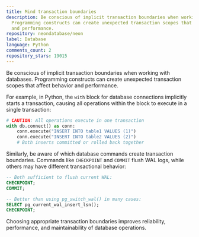 ```yaml
---
title: Mind transaction boundaries
description: Be conscious of implicit transaction boundaries when working with databases.
  Programming constructs can create unexpected transaction scopes that affect behavior
  and performance.
repository: neondatabase/neon
label: Database
language: Python
comments_count: 2
repository_stars: 19015
---
```


Be conscious of implicit transaction boundaries when working with databases. Programming constructs can create unexpected transaction scopes that affect behavior and performance.

For example, in Python, the `with` block for database connections implicitly starts a transaction, causing all operations within the block to execute in a single transaction:

```python
# CAUTION: All operations execute in one transaction
with db.connect() as conn:
    conn.execute("INSERT INTO table1 VALUES (1)")
    conn.execute("INSERT INTO table2 VALUES (2)")
    # Both inserts committed or rolled back together
```

Similarly, be aware of which database commands create transaction boundaries. Commands like `CHECKPOINT` and `COMMIT` flush WAL logs, while others may have different transactional behavior:

```sql
-- Both sufficient to flush current WAL:
CHECKPOINT;
COMMIT;

-- Better than using pg_switch_wal() in many cases:
SELECT pg_current_wal_insert_lsn();
CHECKPOINT;
```

Choosing appropriate transaction boundaries improves reliability, performance, and maintainability of database operations.